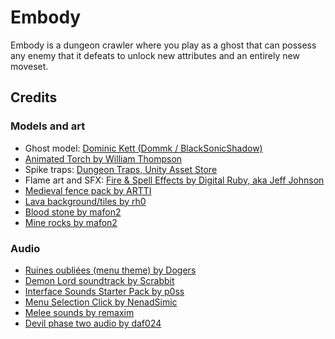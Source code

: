 # Embody

Embody is a dungeon crawler where you play as a ghost that can possess any enemy that it defeats to unlock new attributes and an entirely new moveset.

## Credits

### Models and art
- Ghost model: [Dominic Kett (Dommk / BlackSonicShadow)](https://www.cgtrader.com/free-3d-models/character/fantasy/ghost-11a024a0-ecbc-4b17-aa26-9cab5ce2e7b4)
- [Animated Torch by William Thompson](https://opengameart.org/content/lpc-animated-torch)
- Spike traps: [Dungeon Traps, Unity Asset Store](https://assetstore.unity.com/packages/3d/environments/dungeons/dungeon-traps-50655)
- Flame art and SFX: [Fire & Spell Effects by Digital Ruby, aka Jeff Johnson](https://assetstore.unity.com/packages/vfx/particles/fire-explosions/fire-spell-effects-36825)
- [Medieval fence pack by ARTTI](https://assetstore.unity.com/packages/3d/environments/medieval-fence-pack-11618)
- [Lava background/tiles by rh0](https://opengameart.org/content/lava-background-6-screen-resolutions)
- [Blood stone by mafon2](https://opengameart.org/content/seamless-space-rocks-textures-pack-512px-blood-stone-ch16png)
- [Mine rocks by mafon2](https://opengameart.org/content/seamless-space-rocks-textures-pack-512px-mine-rocks-ch16png)

### Audio

- [Ruines oubliées (menu theme) by Dogers](https://opengameart.org/content/ruines-oubli%C3%A9es)
- [Demon Lord soundtrack by Scrabbit](https://opengameart.org/content/demon-lord)
- [Interface Sounds Starter Pack by p0ss](https://opengameart.org/content/interface-sounds-starter-pack)
- [Menu Selection Click by NenadSimic](https://opengameart.org/content/menu-selection-click)
- [Melee sounds by remaxim](https://opengameart.org/content/3-melee-sounds)
- [Devil phase two audio by daf024](https://freesound.org/people/daf024/sounds/84615/)